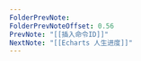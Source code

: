 ```yaml
---
FolderPrevNote: 
FolderPrevNoteOffset: 0.56
PrevNote: "[[插入命令ID]]"
NextNote: "[[Echarts 人生进度]]"
---
```



